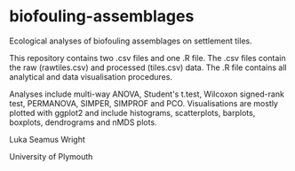 # biofouling-assemblages
Ecological analyses of biofouling assemblages on settlement tiles.


This repository contains two .csv files and one .R file. The .csv files 
contain the raw (rawtiles.csv) and processed (tiles.csv) data. The .R file
contains all analytical and data visualisation procedures.

Analyses include multi-way ANOVA, Student's t.test, Wilcoxon signed-rank test,
PERMANOVA, SIMPER, SIMPROF and PCO. Visualisations are mostly plotted with ggplot2 
and include histograms, scatterplots, barplots, boxplots, dendrograms and nMDS plots.


Luka Seamus Wright

University of Plymouth
